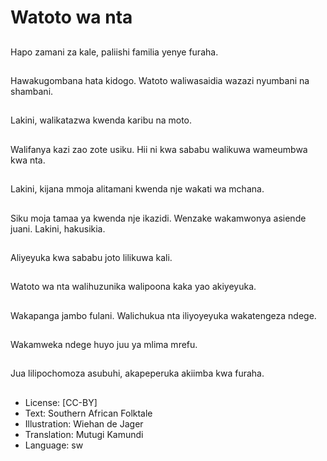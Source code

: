 # Watoto wa nta

##
Hapo zamani za kale, paliishi familia yenye furaha.

##
Hawakugombana hata kidogo. Watoto waliwasaidia wazazi nyumbani na shambani.

##
Lakini, walikatazwa kwenda karibu na moto.

##
Walifanya kazi zao zote usiku. Hii ni kwa sababu walikuwa wameumbwa kwa nta.

##
Lakini, kijana mmoja alitamani kwenda nje wakati wa mchana.

##
Siku moja tamaa ya kwenda nje ikazidi. Wenzake wakamwonya asiende juani. Lakini, hakusikia.

##
Aliyeyuka kwa sababu joto lilikuwa kali.

##
Watoto wa nta walihuzunika walipoona kaka yao akiyeyuka.

##
Wakapanga jambo fulani. Walichukua nta iliyoyeyuka wakatengeza ndege.

##
Wakamweka ndege huyo juu ya mlima mrefu.

##
Jua lilipochomoza asubuhi, akapeperuka akiimba kwa furaha.

##
* License: [CC-BY]
* Text: Southern African Folktale
* Illustration: Wiehan de Jager
* Translation: Mutugi Kamundi
* Language: sw
